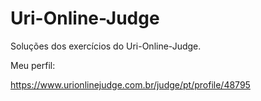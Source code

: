 # Uri-Online-Judge

Soluções dos exercícios do Uri-Online-Judge.

Meu perfil:

https://www.urionlinejudge.com.br/judge/pt/profile/48795
